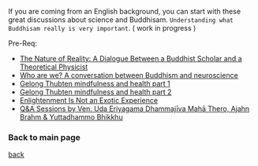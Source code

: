 


If you are coming from an English background,
you can start with these great discussions about science and Buddhisam. `Understanding what  Buddhisam really is very important`. ( work in progress )

Pre-Req:

- [The Nature of Reality: A Dialogue Between a Buddhist Scholar and a Theoretical Physicist](https://www.youtube.com/watch?v=pLbSlC0Pucw)
- [Who are we? A conversation between Buddhism and neuroscience](https://www.youtube.com/watch?v=slPnLS8gefw)
- [Gelong Thubten mindfulness and health part 1](https://www.youtube.com/watch?v=96DZYPRe1eY)
- [Gelong Thubten mindfulness and health part 2](https://youtu.be/m5JHGcX6kmg)
- [Enlightenment Is Not an Exotic Experience](https://www.youtube.com/watch?v=YHP4suoWEB0)
- [Q&A Sessions by Ven. Uda Eriyagama Dhammajīva Mahā Thero, Ajahn Brahm & Yuttadhammo Bhikkhu](https://www.youtube.com/watch?v=NDZazbX0E0g)
### Back to main page
[back](https://github.com/dinukx/dhamma-notes/blob/main/Reference_list.md)